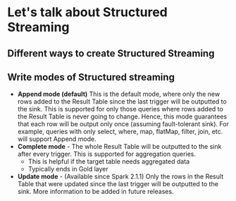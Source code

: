 # Let's talk about Structured Streaming

## Different ways to create Structured Streaming


## Write modes of Structured streaming
  - **Append mode (default)** This is the default mode, where only the new rows added to the Result Table since the last trigger will be outputted to the sink. This is supported for only those queries where rows added to the Result Table is never going to change. Hence, this mode guarantees that each row will be output only once (assuming fault-tolerant sink). For example, queries with only select, where, map, flatMap, filter, join, etc. will support Append mode.
  - **Complete mode** - The whole Result Table will be outputted to the sink after every trigger. This is supported for aggregation queries.
    - This is helpful if the target table needs aggregated data
    - Typically ends in Gold layer
  - **Update mode** - (Available since Spark 2.1.1) Only the rows in the Result Table that were updated since the last trigger will be outputted to the sink. More information to be added in future releases.
